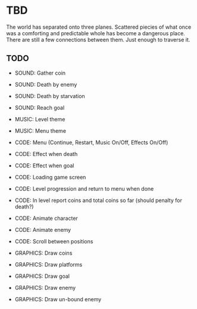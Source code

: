 TBD
===

The world has separated onto three planes.
Scattered piecies of what once was a comforting and
predictable whole has become a dangerous place.
There are still a few connections between them.
Just enough to traverse it.


TODO
----

* SOUND: Gather coin
* SOUND: Death by enemy
* SOUND: Death by starvation
* SOUND: Reach goal

* MUSIC: Level theme
* MUSIC: Menu theme

* CODE: Menu (Continue, Restart, Music On/Off, Effects On/Off)
* CODE: Effect when death
* CODE: Effect when goal
* CODE: Loading game screen
* CODE: Level progression and return to menu when done
* CODE: In level report coins and total coins so far (should penalty for death?)
* CODE: Animate character
* CODE: Animate enemy
* CODE: Scroll between positions

* GRAPHICS: Draw coins
* GRAPHICS: Draw platforms
* GRAPHICS: Draw goal
* GRAPHICS: Draw enemy
* GRAPHICS: Draw un-bound enemy
